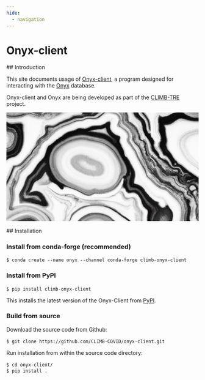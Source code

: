 ```yaml
---
hide:
  - navigation
---
```


# Onyx-client

## Introduction

This site documents usage of [Onyx-client](https://github.com/CLIMB-TRE/onyx-client), a program designed for interacting with the [Onyx](https://github.com/CLIMB-TRE/onyx/) database. 

Onyx-client and Onyx are being developed as part of the [CLIMB-TRE](https://climb-tre.github.io/) project. 

![Onyx](img/onyx.png)

## Installation

### Install from conda-forge (recommended)

```
$ conda create --name onyx --channel conda-forge climb-onyx-client
```

### Install from PyPI

```
$ pip install climb-onyx-client
```

This installs the latest version of the Onyx-Client from [PyPI](https://pypi.org/project/climb-onyx-client/).

### Build from source

Download the source code from Github:

```
$ git clone https://github.com/CLIMB-COVID/onyx-client.git
```

Run installation from within the source code directory:

```
$ cd onyx-client/
$ pip install .
```

